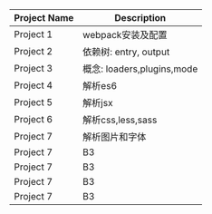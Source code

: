 
| Project Name | Description                |
| ------------ | -------------------------- |
| Project 1    | webpack安装及配置          |
| Project 2    | 依赖树: entry, output      |
| Project 3    | 概念: loaders,plugins,mode |
| Project 4    | 解析es6                    |
| Project 5    | 解析jsx                    |
| Project 6    | 解析css,less,sass          |
| Project 7    | 解析图片和字体             |
| Project 7    | B3                         |
| Project 7    | B3                         |
| Project 7    | B3                         |
| Project 7    | B3                         |